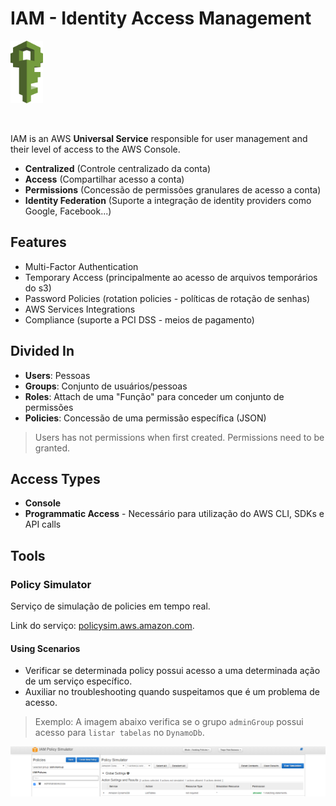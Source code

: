 # IAM - Identity Access Management

<img height=100px; alt="iam_logo" src="../../../images/IAM_logo.png" />

<p>&nbsp;</p>

IAM is an AWS **Universal Service** responsible for user management and their level of access to the AWS Console.

- **Centralized** (Controle centralizado da conta)
- **Access** (Compartilhar acesso a conta)
- **Permissions** (Concessão de permissões granulares de acesso a conta)
- **Identity Federation** (Suporte a integração de identity providers como Google, Facebook...)

## Features

- Multi-Factor Authentication
- Temporary Access (principalmente ao acesso de arquivos temporários do s3)
- Password Policies (rotation policies - políticas de rotação de senhas)
- AWS Services Integrations
- Compliance (suporte a PCI DSS - meios de pagamento)

## Divided In

- **Users**: Pessoas
- **Groups**: Conjunto de usuários/pessoas
- **Roles**: Attach de uma "Função" para conceder um conjunto de permissões
- **Policies**: Concessão de uma permissão específica (JSON)

> Users has not permissions when first created. Permissions need to be granted.

## Access Types

- **Console**
- **Programmatic Access** - Necessário para utilização do AWS CLI, SDKs e API calls

## Tools

### Policy Simulator

Serviço de simulação de policies em tempo real.

Link do serviço: [policysim.aws.amazon.com](https://policysim.aws.amazon.com/home/index.jsp).

#### Using Scenarios

- Verificar se determinada policy possui acesso a uma determinada ação de um serviço específico.
- Auxiliar no troubleshooting quando suspeitamos que é um problema de acesso.

> Exemplo: A imagem abaixo verifica se o grupo `adminGroup` possui acesso para `listar tabelas` no `DynamoDb`.

![iam policy simulator](../../../images/aws_iam_policy_simulator.png)

